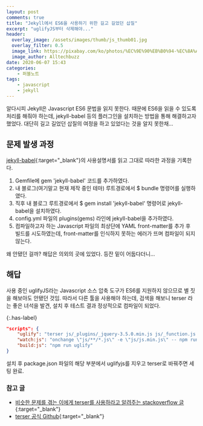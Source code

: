 ```yaml
---
layout: post
comments: true
title: "Jekyll에서 ES6을 사용하기 위한 길고 길었던 삽질"
excerpt: "uglifyJS부터 삭제해야..."
header:
  overlay_image: /assets/images/thumb/js_thumb01.jpg
  overlay_filter: 0.5
  image_link: https://pixabay.com/ko/photos/%EC%9E%90%EB%B0%94-%EC%8A%A4%ED%81%AC%EB%A6%BD%ED%8A%B8-%ED%94%84%EB%A1%9C%EA%B7%B8%EB%9E%98%EB%A8%B8-%EC%BD%94%EB%93%9C-4523100/
  image_author: Alltechbuzz
date: 2020-06-07 15:43
categories:
    - 퍼블노트
tags:
    - javascript
    - jekyll
---
```

알다시피 Jekyll은 Javascript ES6 문법을 읽지 못한다. 때문에 ES6을 읽을 수 있도록 처리를 해줘야 하는데, jekyll-babel 등의 플러그인을 설치하는 방법을 통해 해결하고자 했었다. 대단히 길고 길었던 삽질의 여정을 하고 있었다는 것을 알지 못한채...

## 문제 발생 과정
[jekyll-babel](https://github.com/babel/jekyll-babel){:target="_blank"}의 사용설명서를 읽고 그대로 따라한 과정을 기록한다.

1. Gemfile에 gem 'jekyll-babel' 코드를 추가하였다.
2. 내 블로그(여기말고 현재 제작 중인 테마) 루트경로에서 $ bundle 명령어를 실행하였다.
3. 직후 내 블로그 루트경로에서 $ gem install 'jekyll-babel' 명령어로 jekyll-babel을 설치하였다.
4. config.yml 파일의 plugins(gems) 라인에 jekyll-babel을 추가하였다.
5. 컴파일하고자 하는 Javascript 파일의 최상단에 YAML front-matter를 추가 후 빌드를 시도하였는데, front-matter를 인식하지 못하는 에러가 뜨며 컴파일이 되지 않는다.

왜 안됐던 걸까? 해답은 의외의 곳에 있었다. 등잔 밑이 어둡다더니...

## 해답

사용 중인 uglifyJS라는 Javascript 소스 압축 도구가 ES6를 지원하지 않으므로 별 짓을 해보아도 안됐던 것임. 따라서 다른 툴을 사용해야 하는데, 검색을 해보니 terser 라는 좋은 녀석을 발견, 설치 후 테스트 결과 정상적으로 컴파일이 되었다.

{:.has-label}
```json
"scripts": {
    "uglify": "terser js/_plugins/_jquery-3.5.0.min.js js/_function.js js/_js.js -c -m -o js/js.min.js",
    "watch:js": "onchange \"js/**/*.js\" -e \"js/js.min.js\" -- npm run build:js",
    "build:js": "npm run uglify"
}
```
설치 후 package.json 파일의 해당 부분에서 uglifyjs를 지우고 terser로 바꿔주면 세팅 완료.

### 참고 글

* [비슷한 문제를 겪는 이에게 terser를 사용하라고 알려주는 stackoverflow 글](https://stackoverflow.com/questions/56709089/cannot-fix-unexpected-token-name-i-expected-punc-from-uglifyjs){:target="_blank"}
* [terser 공식 Github](https://github.com/terser/terser){:target="_blank"}